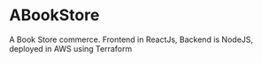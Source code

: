 # ABookStore
A Book Store commerce. Frontend in ReactJs, Backend is NodeJS, deployed in AWS using Terraform
